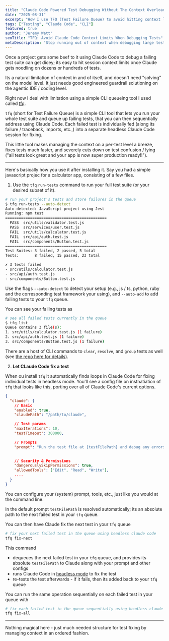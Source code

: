 ```yaml
---
title: "Claude Code Powered Test Debugging Without The Context Overload"
date: "2025-08-31"
excerpt: "How I use TFQ (Test Failure Queue) to avoid hitting context limits when debugging test failures with Claude Code.  A simple CLI tool that queues failing tests and fixes them one at a time in separate headless sessions."
tags: ["Testing", "Claude Code", "CLI"]
featured: true
author: "Jeremy Watt"
seoTitle: "TFQ: Avoid Claude Code Context Limits When Debugging Tests"
metaDescription: "Stop running out of context when debugging large test suites with Claude Code; use a queue and fix failing tests individually in separate headless sessions."
---
```


Once a project gets some beef to it using Claude Code to debug a failing test suite can get dicey; its easy to hit session context limits once Claude gets noodling on dozens or hundreds of tests.

Its a natural limitation of context in and of itself, and doesn't need "solving" on the model level.  It just needs good engineered guardrail solutioning on the agentic IDE / coding level.

Right now I deal with limitation using a simple CLI queueing tool I used called [tfq](https://www.npmjs.com/package/tfq).  

`tfq` (short for Test Failure Queue) is a simple CLI tool that lets you run your whole test suite and queue up failing tests, that you can then sequentially address using Claude Code.  Each failed test is individually fed (along its failure / traceback, imports, etc.,) into a separate headless Claude Code session for fixing.  

This little tool makes managing the context on a per-test level a breeze, fixes tests much faster, and severely cuts down on test confusion / lying ("all tests look great and your app is now super production ready!!").

---

Here's basically how you use it after installing it.  Say you had a simple javascript projec for a calculator app, consisting of a few files.

1. Use the `tfq` `run-tests` command to run your full test suite (or your desired subset of it).  

```bash
# run your project's tests and store failures in the queue
$ tfq run-tests --auto-detect
Auto-detected: JavaScript project using Jest
Running: npm test
=============================================
  PASS  src/utils/validator.test.js
  PASS  src/services/user.test.js
  FAIL  src/utils/calculator.test.js
  FAIL  src/api/auth.test.js
  FAIL  src/components/Button.test.js
=============================================
Test Suites: 3 failed, 2 passed, 5 total
Tests:       8 failed, 15 passed, 23 total

✗ 3 tests failed
- src/utils/calculator.test.js
- src/api/auth.test.js
- src/components/Button.test.js
```

Use the flags `--auto-detect` to detect your setup (e.g., js / ts, python, ruby and the corresponding test framework your using), and `--auto-add` to add failing tests to your `tfq` queue.

You can see your failing tests as

```bash
# see all failed tests currently in the queue
$ tfq list
Queue contains 3 file(s):
1. src/utils/calculator.test.js (1 failure)
2. src/api/auth.test.js (1 failure)
3. src/components/Button.test.js (1 failure)
```

There are a host of CLI commands to `clear`, `resolve`, and `group` tests as well (see [the repo here for details](https://github.com/neonwatty/tfq)).


2.  **Let CLaude Code fix a test**

When ou install `tfq` it automatically finds loops in Claude Code for fixing individual tests in headless mode.  You'll see a config file on instnatiation of `tfq` that looks like this, porting over all of Claude Code's current options.

```json
{
  "claude": {
    // Basic
    "enabled": true,
    "claudePath": "/path/to/claude",

    // Test params
    "maxIterations": 10,
    "testTimeout": 300000,

    // Prompts
    "prompt": "Run the test file at {testFilePath} and debug any errors you encounter one at a time. Then run the test again to verify that your changes have fixed any errors.",

    
    // Security & Permissions
    "dangerouslySkipPermissions": true,
    "allowedTools": ["Edit", "Read", "Write"],
    ....
  }
}
```

You can configure your (system) prompt, tools, etc., just like you would at the command line.

In the default prompt `testFilePath` is resolved automatically; its an absolute path to the next failed test in your `tfq` queue.

You can then have Claude fix the next test in your `tfq` queue

```bash
# fix your next failed test in the queue using headless claude code
tfq fix-next
```

This command

- dequeues the next failed test in your `tfq` queue, and provides its absolute `testFilePath` to Claude along with your prompt and other configs
- runs Claude Code in [headless mode](https://docs.anthropic.com/en/docs/claude-code/sdk/sdk-headless) to fix the test
- re-tests the test afterwards - if it fails, then its added back to your `tfq` queue

You can run the same operation sequentially on each failed test in your queue with

```bash
# fix each failed test in the queue sequentially using headless claude code
tfq fix-all
```

---

Nothing magical here - just much needed structure for test fixing by managing context in an ordered fashion.